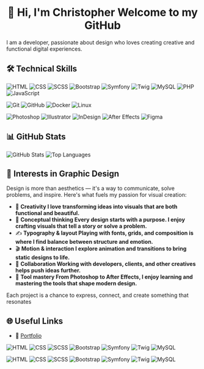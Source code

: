 <h1 align="center">👋 Hi, I'm Christopher Welcome to my GitHub </h1>

I am a developer, passionate about design who loves creating creative and functional digital experiences.

## 🛠️ Technical Skills

  ![HTML](https://img.shields.io/badge/-HTML5-E34F26?logo=html5&logoColor=white&style=for-the-badge)
  ![CSS](https://img.shields.io/badge/-CSS3-1572B6?logo=css3&logoColor=white&style=for-the-badge)
  ![SCSS](https://img.shields.io/badge/-SCSS-CD6799?logo=sass&logoColor=white&style=for-the-badge)
  ![Bootstrap](https://img.shields.io/badge/-Bootstrap-7952B3?logo=bootstrap&logoColor=white&style=for-the-badge)
  ![Symfony](https://img.shields.io/badge/-Symfony-000000?logo=symfony&logoColor=white&style=for-the-badge)
  ![Twig](https://img.shields.io/badge/-Twig-0C7C3F?logo=twig&logoColor=white&style=for-the-badge)
  ![MySQL](https://img.shields.io/badge/-MySQL-4479A1?logo=mysql&logoColor=white&style=for-the-badge)
  ![PHP](https://img.shields.io/badge/-PHP-777BB4?logo=php&logoColor=white&style=for-the-badge)
  ![JavaScript](https://img.shields.io/badge/-JavaScript-F7DF1E?logo=javascript&logoColor=black&style=for-the-badge)

  ![Git](https://img.shields.io/badge/-Git-F05032?logo=git&logoColor=white&style=for-the-badge)
  ![GitHub](https://img.shields.io/badge/-GitHub-181717?logo=github&logoColor=white&style=for-the-badge)
  ![Docker](https://img.shields.io/badge/-Docker-2496ED?logo=docker&logoColor=white&style=for-the-badge)
  ![Linux](https://img.shields.io/badge/-Linux-FCC624?logo=linux&logoColor=black&style=for-the-badge)

  ![Photoshop](https://img.shields.io/badge/-Photoshop-31A8FF?logo=adobe-photoshop&logoColor=white&style=for-the-badge)
  ![Illustrator](https://img.shields.io/badge/-Illustrator-FF9A00?logo=adobe-illustrator&logoColor=white&style=for-the-badge)
  ![InDesign](https://img.shields.io/badge/-InDesign-FF3366?logo=adobe-indesign&logoColor=white&style=for-the-badge)
  ![After Effects](https://img.shields.io/badge/-After%20Effects-9999FF?logo=adobe-after-effects&logoColor=white&style=for-the-badge)
  ![Figma](https://img.shields.io/badge/-Figma-F24E1E?logo=figma&logoColor=white&style=for-the-badge)

## 📊 GitHub Stats

<img src="https://github-readme-stats.vercel.app/api?username=Christopher0787&show_icons=true&theme=radical" alt="GitHub Stats"/> <img src="https://github-readme-stats.vercel.app/api/top-langs/?username=Christopher0787&layout=compact&theme=radical" alt="Top Languages"/>

## 🎯 Interests in Graphic Design

Design is more than aesthetics — it's a way to communicate, solve problems, and inspire. Here's what fuels my passion for visual creation:

- 🎨 **Creativity I love transforming ideas into visuals that are both functional and beautiful.**
- 🧠 **Conceptual thinking Every design starts with a purpose. I enjoy crafting visuals that tell a story or solve a problem.** 
- ✍️ **Typography & layout Playing with fonts, grids, and composition is where I find balance between structure and emotion.**
- 🎬 **Motion & interaction I explore animation and transitions to bring static designs to life.**
- 🤝 **Collaboration Working with developers, clients, and other creatives helps push ideas further.**  
- 🧰 **Tool mastery From Photoshop to After Effects, I enjoy learning and mastering the tools that shape modern design.**

Each project is a chance to express, connect, and create something that resonates

## 🌐 Useful Links

- 🔗 [Portfolio](https://tonsiteperso.com)



![HTML](https://img.shields.io/badge/HTML5-E34F26?logo=html5&logoColor=white&style=flat-square)
![CSS](https://img.shields.io/badge/CSS3-1572B6?logo=css3&logoColor=white&style=flat-square)
![SCSS](https://img.shields.io/badge/SCSS-CD6799?logo=sass&logoColor=white&style=flat-square)
![Bootstrap](https://img.shields.io/badge/Bootstrap-7952B3?logo=bootstrap&logoColor=white&style=flat-square)
![Symfony](https://img.shields.io/badge/Symfony-000000?logo=symfony&logoColor=white&style=flat-square)
![Twig](https://img.shields.io/badge/Twig-0C7C3F?logo=twig&logoColor=white&style=flat-square)
![MySQL](https://img.shields.io/badge/MySQL-4479A1?logo=mysql&logoColor=white&style=flat-square)


![HTML](https://img.shields.io/badge/HTML5-E34F26?logo=html5&logoColor=white&style=plastic)
![CSS](https://img.shields.io/badge/CSS3-1572B6?logo=css3&logoColor=white&style=plastic)
![SCSS](https://img.shields.io/badge/SCSS-CD6799?logo=sass&logoColor=white&style=plastic)
![Bootstrap](https://img.shields.io/badge/Bootstrap-7952B3?logo=bootstrap&logoColor=white&style=plastic)
![Symfony](https://img.shields.io/badge/Symfony-000000?logo=symfony&logoColor=white&style=plastic)
![Twig](https://img.shields.io/badge/Twig-0C7C3F?logo=twig&logoColor=white&style=plastic)
![MySQL](https://img.shields.io/badge/MySQL-4479A1?logo=mysql&logoColor=white&style=plastic)












